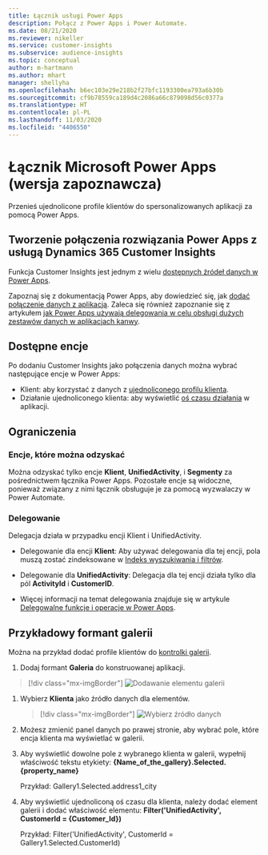 ```yaml
---
title: Łącznik usługi Power Apps
description: Połącz z Power Apps i Power Automate.
ms.date: 08/21/2020
ms.reviewer: nikeller
ms.service: customer-insights
ms.subservice: audience-insights
ms.topic: conceptual
author: m-hartmann
ms.author: mhart
manager: shellyha
ms.openlocfilehash: b6ec103e29e218b2f27bfc1193300ea793a6b30b
ms.sourcegitcommit: cf9b78559ca189d4c2086a66c879098d56c0377a
ms.translationtype: HT
ms.contentlocale: pl-PL
ms.lasthandoff: 11/03/2020
ms.locfileid: "4406550"
---
```

# <a name="microsoft-power-apps-connector-preview"></a>Łącznik Microsoft Power Apps (wersja zapoznawcza)

Przenieś ujednolicone profile klientów do spersonalizowanych aplikacji za pomocą Power Apps.

## <a name="connect-power-apps-and-dynamics-365-customer-insights"></a>Tworzenie połączenia rozwiązania Power Apps z usługą Dynamics 365 Customer Insights

Funkcja Customer Insights jest jednym z wielu [dostępnych źródeł danych w Power Apps](https://docs.microsoft.com/powerapps/maker/canvas-apps/working-with-data-sources).

Zapoznaj się z dokumentacją Power Apps, aby dowiedzieć się, jak [dodać połączenie danych z aplikacją](https://docs.microsoft.com/powerapps/maker/canvas-apps/add-data-connection). Zaleca się również zapoznanie się z artykułem [jak Power Apps używają delegowania w celu obsługi dużych zestawów danych w aplikacjach kanwy](https://docs.microsoft.com/powerapps/maker/canvas-apps/delegation-overview).

## <a name="available-entities"></a>Dostępne encje

Po dodaniu Customer Insights jako połączenia danych można wybrać następujące encje w Power Apps:

- Klient: aby korzystać z danych z [ujednoliconego profilu klienta](customer-profiles.md).
- Działanie ujednoliconego klienta: aby wyświetlić [oś czasu działania](activities.md) w aplikacji.

## <a name="limitations"></a>Ograniczenia

### <a name="retrievable-entities"></a>Encje, które można odzyskać

Można odzyskać tylko encje **Klient**, **UnifiedActivity**, i **Segmenty** za pośrednictwem łącznika Power Apps. Pozostałe encje są widoczne, ponieważ związany z nimi łącznik obsługuje je za pomocą wyzwalaczy w Power Automate.  

### <a name="delegation"></a>Delegowanie

Delegacja działa w przypadku encji Klient i UnifiedActivity. 

- Delegowanie dla encji **Klient**: Aby używać delegowania dla tej encji, pola muszą zostać zindeksowane w [Indeks wyszukiwania i filtrów](search-filter-index.md).  

- Delegowanie dla **UnifiedActivity**: Delegacja dla tej encji działa tylko dla pól **ActivityId** i **CustomerID**.  

- Więcej informacji na temat delegowania znajduje się w artykule [Delegowalne funkcje i operacje w Power Apps](https://docs.microsoft.com/connectors/commondataservice/#power-apps-delegable-functions-and-operations-for-the-cds-for-apps). 

## <a name="example-gallery-control"></a>Przykładowy formant galerii

Można na przykład dodać profile klientów do [kontrolki galerii](https://docs.microsoft.com/powerapps/maker/canvas-apps/add-gallery).

1. Dodaj formant **Galeria** do konstruowanej aplikacji.

> [!div class="mx-imgBorder"]
> ![Dodawanie elementu galerii](media/connector-powerapps9.png "Dodawanie elementu galerii")

1. Wybierz **Klienta** jako źródło danych dla elementów.

    > [!div class="mx-imgBorder"]
    > ![Wybierz źródło danych](media/choose-datasource-powerapps.png "Wybierz źródło danych")

1. Możesz zmienić panel danych po prawej stronie, aby wybrać pole, które encja klienta ma wyświetlać w galerii.

1. Aby wyświetlić dowolne pole z wybranego klienta w galerii, wypełnij właściwość tekstu etykiety:  **{Name_of_the_gallery}.Selected.{property_name}**

    Przykład: Gallery1.Selected.address1_city

1. Aby wyświetlić ujednoliconą oś czasu dla klienta, należy dodać element galerii i dodać właściwość elementu: **Filter('UnifiedActivity', CustomerId = {Customer_Id})**

    Przykład: Filter('UnifiedActivity', CustomerId = Gallery1.Selected.CustomerId)
